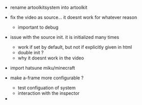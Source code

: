 - rename artoolkitsystem into artoolkit
- fix the video as source... it doesnt work for whatever reason
  - important to debug
- issue with the source init. it is initialized many times
  - work if set by default, but not if explicitly given in html
  - double init ?
  - why it doesnt work in the video

- import hatsune miku/minecraft

- make a-frame more configurable ? 
  - test configuation of system
  - interaction with the inspector
- 
